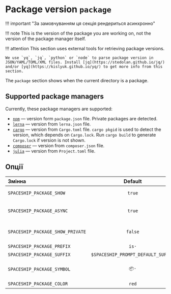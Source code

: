 # Package version `package`

!!! important "За замовчуванням ця секція рендериться асинхронно"

!!! note
    This is the version of the package you are working on, not the version of the package manager itself.

!!! attention
    This section uses external tools for retrieving package versions.

    We use `yq`, `jq`, `python` or `node` to parse package version in JSON/YAML/TOML/XML files. Install [jq](https://stedolan.github.io/jq/) and/or [yq](https://kislyuk.github.io/yq/) to get more info from this section.

The `package` section shows when the current directory is a package.

## Supported package managers

Currently, these package managers are supported:

* [`npm`][npm] — version form `package.json` file. Private packages are detected.
* [`lerna`][lerna] — version from `lerna.json` file.
* [`cargo`][cargo] — version from `Cargo.toml` file. `cargo pkgid` is used to detect the version, which depends on `Cargo.lock`. Run `cargo build` to generate `Cargo.lock` if version is not shown.
* [`composer`][composer] — version from `composer.json` file.
* [`julia`][julia] — version from `Project.toml` file.

## Опції

| Змінна                           |              Default               | Meaning                                 |
|:-------------------------------- |:----------------------------------:| --------------------------------------- |
| `SPACESHIP_PACKAGE_SHOW`         |               `true`               | Показати секцію                         |
| `SPACESHIP_PACKAGE_ASYNC`        |               `true`               | Рендерити секцію асинхронно             |
| `SPACESHIP_PACKAGE_SHOW_PRIVATE` |              `false`               | Show when a package is private          |
| `SPACESHIP_PACKAGE_PREFIX`       |               `is·`                | Префікс секції                          |
| `SPACESHIP_PACKAGE_SUFFIX`       | `$SPACESHIP_PROMPT_DEFAULT_SUFFIX` | Суфікс секції                           |
| `SPACESHIP_PACKAGE_SYMBOL`       |                `📦·`                | Символ, що відображається перед секцією |
| `SPACESHIP_PACKAGE_COLOR`        |               `red`                | Колір секції                            |

<!-- References -->
[npm]: https://www.npmjs.com
[lerna]: https://lerna.io
[cargo]: https://crates.io
[composer]: https://getcomposer.org
[julia]: https://julialang.org
